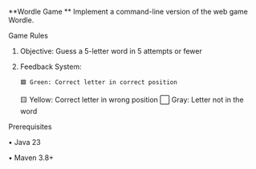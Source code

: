 **Wordle Game **
Implement a command-line version of the web game Wordle.

Game Rules

1.	Objective: Guess a 5-letter word in 5 attempts or fewer

2.	Feedback System: 

    	🟩 Green: Correct letter in correct position
      🟨 Yellow: Correct letter in wrong position
      ⬜ Gray: Letter not in the word



Prerequisites

•	Java 23

•	Maven 3.8+

